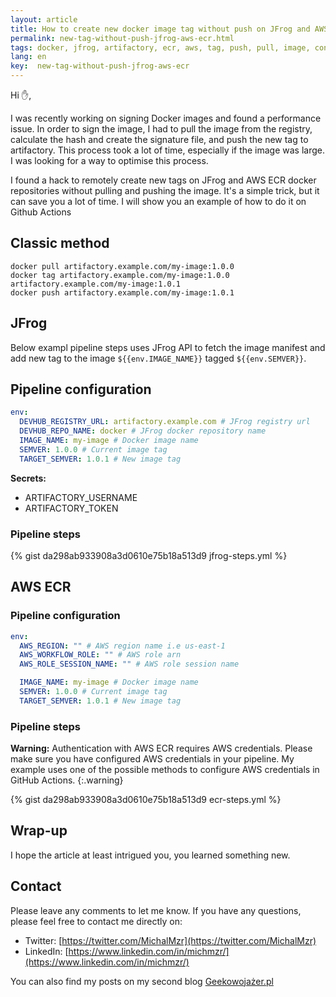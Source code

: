 ```yaml
---
layout: article
title: How to create new docker image tag without push on JFrog and AWS ECR
permalink: new-tag-without-push-jfrog-aws-ecr.html
tags: docker, jfrog, artifactory, ecr, aws, tag, push, pull, image, container, registry
lang: en
key:  new-tag-without-push-jfrog-aws-ecr
---
```

Hi  ✋,

I was recently working on signing Docker images and found a performance issue. In order to sign the image,
I had to pull the image from the registry, calculate the hash and create the signature file, and push the new tag to artifactory. This process took a lot of time, especially if the image was large. I was looking for a way to optimise this process.
 <!--more-->
I found a hack to remotely create new tags on JFrog and AWS ECR docker repositories without pulling and pushing the image. It's a simple trick, but it can save you a lot of time. I will show you an example of how to do it on Github Actions

## Classic method

```
docker pull artifactory.example.com/my-image:1.0.0
docker tag artifactory.example.com/my-image:1.0.0 artifactory.example.com/my-image:1.0.1
docker push artifactory.example.com/my-image:1.0.1
```

## JFrog

Below exampl pipeline steps uses JFrog API to fetch the image manifest and add new tag to the image `${{env.IMAGE_NAME}}` tagged `${{env.SEMVER}}`.

## Pipeline configuration
```yaml
env:
  DEVHUB_REGISTRY_URL: artifactory.example.com # JFrog registry url
  DEVHUB_REPO_NAME: docker # JFrog docker repository name
  IMAGE_NAME: my-image # Docker image name
  SEMVER: 1.0.0 # Current image tag
  TARGET_SEMVER: 1.0.1 # New image tag
```

**Secrets:**
- ARTIFACTORY_USERNAME
- ARTIFACTORY_TOKEN

### Pipeline steps
{% gist da298ab933908a3d0610e75b18a513d9 jfrog-steps.yml  %}

## AWS ECR

### Pipeline configuration
```yaml
env:
  AWS_REGION: "" # AWS region name i.e us-east-1
  AWS_WORKFLOW_ROLE: "" # AWS role arn
  AWS_ROLE_SESSION_NAME: "" # AWS role session name

  IMAGE_NAME: my-image # Docker image name
  SEMVER: 1.0.0 # Current image tag
  TARGET_SEMVER: 1.0.1 # New image tag
```

### Pipeline steps
**Warning:**
Authentication with AWS ECR requires AWS credentials. Please make sure you have configured AWS credentials in your pipeline. My example uses one of the possible methods to configure AWS credentials in GitHub Actions.
{:.warning}

{% gist da298ab933908a3d0610e75b18a513d9 ecr-steps.yml %}

## Wrap-up
I hope the article at least intrigued you, you learned something new.

## Contact
Please leave any comments to let me know. If you have any questions, please feel free to contact me directly on:
- Twitter: [https://twitter.com/MichalMzr](https://twitter.com/MichalMzr)
- LinkedIn: [https://www.linkedin.com/in/michmzr/](https://www.linkedin.com/in/michmzr/)

You can also find my posts on my second blog [Geekowojażer.pl](https://www.geekowojazer.pl/)

